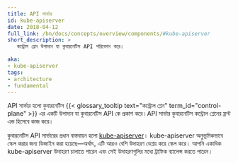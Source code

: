 ```yaml
---
title: API সার্ভার
id: kube-apiserver
date: 2018-04-12
full_link: /bn/docs/concepts/overview/components/#kube-apiserver
short_description: >
   কন্ট্রোল প্লেন উপাদান যা কুবারনেটিস API পরিবেশন করে।

aka:
- kube-apiserver
tags:
- architecture
- fundamental
---
```

 API সার্ভার হলো কুবারনেটিস {{< glossary_tooltip text="কন্ট্রোল প্লেন" term_id="control-plane" >}}
এর একটি উপাদান যা কুবারনেটিস API কে প্রকাশ করে ৷
API সার্ভার কুবারনেটিস কন্ট্রোল প্লেনের ফ্রন্ট এন্ড হিসেবে কাজ করে।

<!--more-->

কুবারনেটিস API সার্ভারের প্রধান বাস্তবায়ন হলো [kube-apiserver](/docs/reference/generated/kube-apiserver/)।
kube-apiserver অনুভূমিকভাবে স্কেল করার জন্য ডিজাইন করা হয়েছে&mdash;অর্থাৎ, এটি আরও বেশি উদাহরণ ডেপ্লয় করে স্কেল করে।
আপনি একাধিক kube-apiserver উদাহরণ চালাতে পারেন এবং সেই উদাহরণগুলির মধ্যে ট্রাফিক ব্যালেন্স করতে পারেন।
